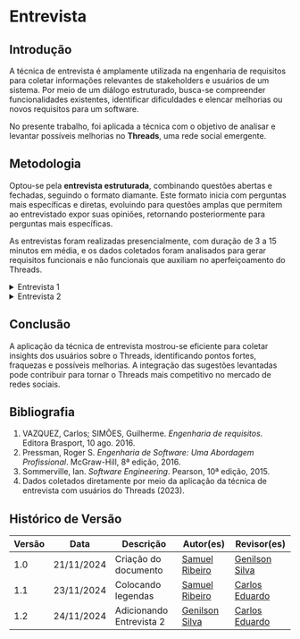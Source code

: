 # Entrevista

## Introdução

A técnica de entrevista é amplamente utilizada na engenharia de requisitos para coletar informações relevantes de stakeholders e usuários de um sistema. Por meio de um diálogo estruturado, busca-se compreender funcionalidades existentes, identificar dificuldades e elencar melhorias ou novos requisitos para um software. 

No presente trabalho, foi aplicada a técnica com o objetivo de analisar e levantar possíveis melhorias no **Threads**, uma rede social emergente.

## Metodologia

Optou-se pela **entrevista estruturada**, combinando questões abertas e fechadas, seguindo o formato diamante. Este formato inicia com perguntas mais específicas e diretas, evoluindo para questões amplas que permitem ao entrevistado expor suas opiniões, retornando posteriormente para perguntas mais específicas.


As entrevistas foram realizadas presencialmente, com duração de 3 a 15 minutos em média, e os dados coletados foram analisados para gerar requisitos funcionais e não funcionais que auxiliam no aperfeiçoamento do Threads.

<details>
  <summary>Entrevista 1 </summary>

<h2>Video da entrevista</h2>

<font size="2"><p style="text-align: center">Video 1  - Entrevista  </p></font>

<iframe width="560" height="315" src="https://www.youtube.com/embed/Wq3BgQpwTAY?si=kSfwfkboyVbq5QpI" title="YouTube video player" frameborder="0" allow="accelerometer; autoplay; clipboard-write; encrypted-media; gyroscope; picture-in-picture; web-share" referrerpolicy="strict-origin-when-cross-origin" allowfullscreen></iframe>

    <font size="2"><p style="text-align: center; font-size: 14px;">
    Autor: <a href="https://github.com/SamuelRicosta" target="_blank">Samuel Ribeiro </a>
</p></font>


<h2>Perguntas e Respostas</h2>

<p><strong>1. Quantas horas por dia você costuma utilizar a rede social?</strong></p>
<p><strong>Resposta:</strong> 4 a 5 horas.</p>

<p><strong>2. De que funcionalidades do Threads você mais gosta?</strong></p>
<p><strong>Resposta:</strong> Rapidez na informação, conteúdos curtos e dinâmicos, e função de salvar publicações.</p>

<p><strong>3. Você encontra alguma dificuldade ao utilizar o Threads?</strong></p>
<p><strong>Resposta:</strong> Não.</p>

<p><strong>4. Existe algo no Threads que não agrada você?</strong></p>
<p><strong>Resposta:</strong> Presença de muitos bots, comportamento aleatório do algoritmo e publicações irrelevantes.</p>

<p><strong>5. Você sente falta de alguma funcionalidade no Threads que outros aplicativos oferecem?</strong></p>
<p><strong>Resposta:</strong> Não, pois trazer funcionalidades de outros apps comprometeria sua essência.</p>

<p><strong>6. Quão fácil é encontrar e seguir pessoas ou tópicos no Threads?</strong></p>
<p><strong>Resposta:</strong> É tranquilo, não tenho dificuldades.</p>

<p><strong>7. Quais redes sociais você costuma usar além do Threads? Como compara sua experiência com elas?</strong></p>
<p><strong>Resposta:</strong> Twitter é superior, com mais tempo de mercado e recursos pioneiros.</p>

<p><strong>8. Há recursos específicos de segurança que você considera indispensáveis?</strong></p>
<p><strong>Resposta:</strong> Proteção de conteúdo, privacidade, autenticação e notas públicas para verificar informações.</p>

<p><strong>9. Você acha necessário ter um tema escuro ou outras opções de personalização visual no Threads?</strong></p>
<p><strong>Resposta:</strong> Sim, um ambiente particular com formatação de caracteres e fundos personalizados seria interessante.</p>

<h2>Resultados</h2>

<p>Com base nas respostas obtidas, os seguintes requisitos foram elicitados, como mostra a tabela 1:</p>

<font size="2"><p style="text-align: center">tabela 1  - Requisitos elicitados  </p></font>

<table border="1">
  <tr>
    <th><strong>Identificador</strong></th>
    <th><strong>Requisito</strong></th>
    <th><strong>Tipo</strong></th>
  </tr>
  <tr>
    <td><strong>01</strong></td>
    <td>Criar um sistema de personalização visual com temas e fundos personalizados.</td>
    <td><strong>RF</strong></td>
  </tr>
  <tr>
    <td><strong>02</strong></td>
    <td>Melhorar o algoritmo para priorizar conteúdos mais relevantes ao usuário.</td>
    <td><strong>RF</strong></td>
  </tr>
  <tr>
    <td><strong>03</strong></td>
    <td>Implementar mecanismos de moderação para redução de bots e publicações irrelevantes.</td>
    <td><strong>RF</strong></td>
  </tr>
  <tr>
    <td><strong>04</strong></td>
    <td>Garantir funcionalidades de segurança como autenticação avançada e controle de privacidade.</td>
    <td><strong>RNF</strong></td>
  </tr>
</table>

<font size="2"><p style="text-align: center; font-size: 14px;">
    Autor: <a href="https://github.com/SamuelRicosta" target="_blank">Samuel Ribeiro </a>
</p></font>


</details>

<details>
  <summary>Entrevista 2 </summary>

<h2>Video da entrevista</h2>

<font size="2"><p style="text-align: center">Video 2  - Entrevista  </p></font>

<iframe width="560" height="315" src="https://www.youtube.com/embed/ukV5jFL8EJM?si=ZYQUmu9E649sWFEr" title="YouTube video player" frameborder="0" allow="accelerometer; autoplay; clipboard-write; encrypted-media; gyroscope; picture-in-picture; web-share" referrerpolicy="strict-origin-when-cross-origin" allowfullscreen></iframe>

    <font size="2"><p style="text-align: center; font-size: 14px;">
    Autor: <a href="https://github.com/GenilsonJrs" target="_blank">Genilson Silva </a>
</p></font>


<h2>Perguntas e Respostas</h2>

<p><strong>1. Quantas horas por dia você costuma utilizar a rede social?</strong></p>
<p><strong>Resposta:</strong> 4 a 6 horas.</p>

<p><strong>2. De que funcionalidades do Threads você mais gosta?</strong></p>
<p><strong>Resposta:</strong> Rapidez na informação, conteúdos curtos e dinâmicos.</p>

<p><strong>3. Você encontra alguma dificuldade ao utilizar o Threads?</strong></p>
<p><strong>Resposta:</strong> Não.</p>

<p><strong>4. Existe algo no Threads que não agrada você?</strong></p>
<p><strong>Resposta:</strong> Muito Bot e aleatoriedades. </p>

<p><strong>5. Você sente falta de alguma funcionalidade no Threads que outros aplicativos oferecem?</strong></p>
<p><strong>Resposta:</strong> Não.</p>

<p><strong>6. Quão fácil é encontrar e seguir pessoas ou tópicos no Threads?</strong></p>
<p><strong>Resposta:</strong> É tranquilo, não tenho dificuldades em encontrar.</p>

<p><strong>7. Quais redes sociais você costuma usar além do Threads? Como compara sua experiência com elas?</strong></p>
<p><strong>Resposta:</strong> Twitter é superior, com mais tempo de mercado.</p>

<p><strong>8. Há recursos específicos de segurança que você considera indispensáveis?</strong></p>
<p><strong>Resposta:</strong> Proteção de conteúdo, privacidade, autenticação e verificação de notas públicas.</p>

<p><strong>9. Você acha necessário ter um tema escuro ou outras opções de personalização visual no Threads?</strong></p>
<p><strong>Resposta:</strong> Sim, traz um ambiente particular para o usuário. Acho interessante ter formatação dos caracteres e fundo personalizado.</p>

<h2>Resultados</h2>

<p>Com base nas respostas obtidas, os seguintes requisitos foram elicitados, como mostra a tabela 2:</p>

<font size="2"><p style="text-align: center">tabela 2  - Requisitos elicitados  </p></font>

<table border="1">
  <tr>
    <th><strong>Identificador</strong></th>
    <th><strong>Requisito</strong></th>
    <th><strong>Tipo</strong></th>
  </tr>
  <tr>
    <td><strong>01</strong></td>
    <td>Personalização Visual.</td>
    <td><strong>RF</strong></td>
  </tr>
  <tr>
    <td><strong>02</strong></td>
    <td>Verificação de FakeNews.</td>
    <td><strong>RF</strong></td>
  </tr>
  <tr>
    <td><strong>03</strong></td>
    <td>Mecanismos de moderação para redução de bots e publicações irrelevantes.</td>
    <td><strong>RF</strong></td>
  </tr>
  <tr>
    <td><strong>04</strong></td>
    <td>Autenticação avançada.</td>
    <td><strong>RF</strong></td>
  </tr>
   </tr>
  <tr>
    <td><strong>05</strong></td>
    <td>Proteção de conteúdo.</td>
    <td><strong>RF</strong></td>
  </tr>
  <tr>
    <td><strong>06</strong></td>
    <td>Facilidade de busca e conexão.</td>
    <td><strong>RF</strong></td>
  </tr>
   <tr>
    <td><strong>07</strong></td>
    <td>Controle de privacidade.</td>
    <td><strong>RF</strong></td>
  </tr>
  
  
</table>

<font size="2"><p style="text-align: center; font-size: 14px;">
    Autor: <a href="https://github.com/GenisonJrs" target="_blank">Genilson Silva </a>
</p></font>


</details>

## Conclusão

A aplicação da técnica de entrevista mostrou-se eficiente para coletar insights dos usuários sobre o Threads, identificando pontos fortes, fraquezas e possíveis melhorias. A integração das sugestões levantadas pode contribuir para tornar o Threads mais competitivo no mercado de redes sociais.

## Bibliografia

1. VAZQUEZ, Carlos; SIMÕES, Guilherme. *Engenharia de requisitos*. Editora Brasport, 10 ago. 2016.  
2. Pressman, Roger S. *Engenharia de Software: Uma Abordagem Profissional*. McGraw-Hill, 8ª edição, 2016.  
3. Sommerville, Ian. *Software Engineering*. Pearson, 10ª edição, 2015.  
4. Dados coletados diretamente por meio da aplicação da técnica de entrevista com usuários do Threads (2023).

## Histórico de Versão  

| **Versão** | **Data**       | **Descrição**               | **Autor(es)** | **Revisor(es)** |  
|------------|----------------|-----------------------------|---------------|-----------------|  
| 1.0        | 21/11/2024     | Criação do documento       | [Samuel Ribeiro](https://github.com/SamuelRicosta)   | [Genilson Silva](https://github.com/GenilsonJrs)  | 
| 1.1        | 23/11/2024     | Colocando legendas         | [Samuel Ribeiro](https://github.com/SamuelRicosta)   | [Carlos Eduardo](https://github.com/dudupaz)   | 
| 1.2        | 24/11/2024     | Adicionando Entrevista 2       | [Genilson Silva](https://github.com/GenilsonJrs)   | [Carlos Eduardo](https://github.com/dudupaz)  | 
